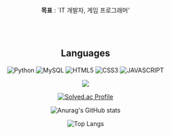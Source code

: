 <div align="center">

**목표** : `IT 개발자, 게임 프로그래머'

<br/>
<br/>

## **Languages**
![Python](https://img.shields.io/badge/Python-3776AB.svg?&style=for-the-badge&logo=Python&logoColor=white)
![MySQL](https://img.shields.io/badge/MySQL-4479A1.svg?&style=for-the-badge&logo=MySQL&logoColor=white)
![HTML5](https://img.shields.io/badge/HTML5-E34F26.svg?&style=for-the-badge&logo=HTML5&logoColor=white)
![CSS3](https://img.shields.io/badge/CSS3-1572B6.svg?&style=for-the-badge&logo=CSS3&logoColor=white) 
![JAVASCRIPT](https://img.shields.io/badge/JavaScriipt-F7DF1E.svg?&style=for-the-badge&logo=JavaScript&logoColor=white)
 
<img src="https://img.shields.io/badge/Android-3DDC84?style=flat-square&logo=Android&logoColor=white"/>

[![Solved.ac Profile](http://mazassumnida.wtf/api/generate_badge?boj=dndjkkk)](https://solved.ac/dndjkkk) 

![Anurag's GitHub stats](https://github-readme-stats.vercel.app/api?username=fantael95&show_icons=true&theme=radical)

![Top Langs](https://github-readme-stats.vercel.app/api/top-langs/?username=fantael95&layout=compact&theme=dark)

  
  </div>
